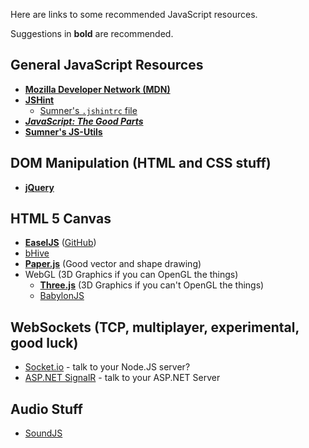 Here are links to some recommended JavaScript resources.

Suggestions in **bold** are recommended.

## General JavaScript Resources
- [**Mozilla Developer Network (MDN)**](https://developer.mozilla.org/en-US/)
- [**JSHint**](http://jshint.com/about/)
    - [Sumner's `.jshintrc` file](http://www.the-evans.family/sumner/.jshintrc)
- [***JavaScript: The Good
  Parts***](https://www.amazon.com/JavaScript-Good-Parts-Douglas-Crockford/dp/0596517742%3FSubscriptionId%3DAKIAILSHYYTFIVPWUY6Q%26tag%3Dduckduckgo-ffsb-20%26linkCode%3Dxm2%26camp%3D2025%26creative%3D165953%26creativeASIN%3D0596517742)
- [**Sumner's JS-Utils**](https://github.com/sumnerevans/js-utils)

## DOM Manipulation (HTML and CSS stuff)
- [**jQuery**](http://jquery.com/)

## HTML 5 Canvas
- [**EaselJS**](http://createjs.com/easeljs#!) ([GitHub](https://github.com/CreateJS/EaselJS))
- [bHive](http://bhivecanvas.com/)
- [**Paper.js**](http://paperjs.org/) (Good vector and shape drawing)
- WebGL (3D Graphics if you can OpenGL the things)
    - [**Three.js**](https://threejs.org/) (3D Graphics if you can't OpenGL the things)
    - [BabylonJS](http://babylonjs.com/)

## WebSockets (TCP, multiplayer, experimental, good luck)
- [Socket.io](http://socket.io/) - talk to your Node.JS server?
- [ASP.NET SignalR](http://signalr.net/) - talk to your ASP.NET Server

## Audio Stuff
- [SoundJS](http://createjs.com/docs/soundjs/modules/SoundJS.html)
